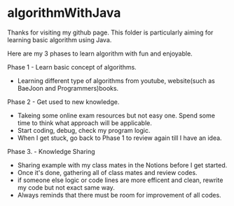 # algorithmWithJava

Thanks for visiting my github page.
This folder is particularly aiming for learning basic algorithm using Java.

Here are my 3 phases to learn algorithm with fun and enjoyable.

Phase 1 - Learn basic concept of algorithms.
- Learning different type of algorithms from youtube, website(such as BaeJoon and Programmers)books.

Phase 2 - Get used to new knowledge.
- Takeing some online exam resources but not easy one. Spend some time to think what approach will be applicable. 
- Start coding, debug, check my program logic.
- When I get stuck, go back to Phase 1 to review again till I have an idea. 

Phase 3. - Knowledge Sharing
- Sharing example with my class mates in the Notions before I get started. 
- Once it's done, gathering all of class mates and review codes. 
- if someone else logic or code lines are more efficent and clean, rewrite my code but not exact same way. 
- Always reminds that there must be room for improvement of all codes.
